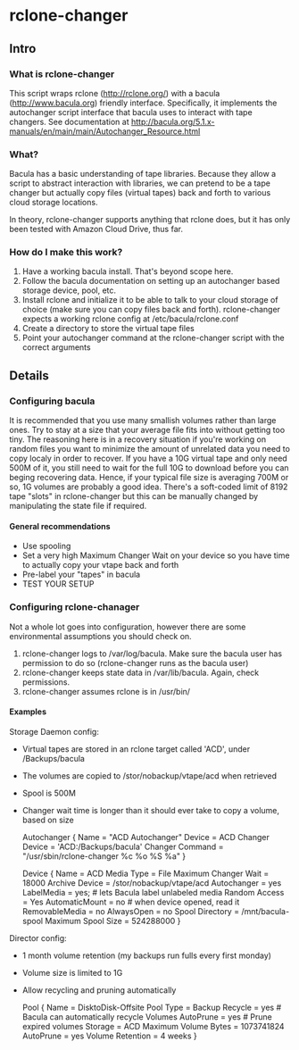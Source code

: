 # rclone-changer

## Intro

### What is rclone-changer

This script wraps rclone (http://rclone.org/) with a bacula (http://www.bacula.org) friendly
interface.  Specifically, it implements the autochanger script interface that bacula uses
to interact with tape changers.  See documentation at http://bacula.org/5.1.x-manuals/en/main/main/Autochanger_Resource.html

### What?

Bacula has a basic understanding of tape libraries.  Because they allow a script to abstract interaction with libraries, we 
can pretend to be a tape changer but actually copy files (virtual tapes) back and forth to various cloud storage locations.

In theory, rclone-changer supports anything that rclone does, but it has only been tested with Amazon Cloud Drive, thus far.

### How do I make this work?


1. Have a working bacula install.  That's beyond scope here.
1. Follow the bacula documentation on setting up an autochanger based storage
    device, pool, etc.
1. Install rclone and initialize it to be able to talk to your cloud storage
    of choice (make sure you can copy files back and forth).  rclone-changer
    expects a working rclone config at /etc/bacula/rclone.conf
1. Create a directory to store the virtual tape files 
1. Point your autochanger command at the rclone-changer script with the correct
    arguments

## Details

### Configuring bacula

It is recommended that you use many smallish volumes rather than large ones.  Try to stay at a size that your average file
fits into without getting too tiny.  The reasoning here is in a recovery situation if you're working on random files you 
want to minimize the amount of unrelated data you need to copy localy in order to recover.  If you have a 10G virtual tape
and only need 500M of it, you still need to wait for the full 10G to download before you can beging recovering data.  Hence,
if your typical file size is averaging 700M or so, 1G volumes are probably a good idea.  There's a soft-coded limit of 8192
tape "slots" in rclone-changer but this can be manually changed by manipulating the state file if required.

#### General recommendations

* Use spooling
* Set a very high Maximum Changer Wait on your device so you have time to actually copy your vtape back and forth
* Pre-label your "tapes" in bacula
* TEST YOUR SETUP

### Configuring rclone-chanager

Not a whole lot goes into configuration, however there are some environmental assumptions you should check on.


1. rclone-changer logs to /var/log/bacula.  Make sure the bacula user has permission to do so (rclone-changer runs as the bacula user)
1. rclone-changer keeps state data in /var/lib/bacula.  Again, check permissions.
1. rclone-changer assumes rclone is in /usr/bin/

#### Examples

Storage Daemon config:

* Virtual tapes are stored in an rclone target called 'ACD', under /Backups/bacula
* The volumes are copied to /stor/nobackup/vtape/acd when retrieved
* Spool is 500M
* Changer wait time is longer than it should ever take to copy a volume, based on size



    Autochanger {
      Name = "ACD Autochanger"
      Device = ACD
      Changer Device = 'ACD:/Backups/bacula'
      Changer Command = "/usr/sbin/rclone-changer %c %o %S %a"
    }

    Device {
      Name = ACD
      Media Type = File
      Maximum Changer Wait = 18000
      Archive Device = /stor/nobackup/vtape/acd
      Autochanger = yes
      LabelMedia = yes;                   # lets Bacula label unlabeled media
      Random Access = Yes
      AutomaticMount = no               # when device opened, read it
      RemovableMedia = no
      AlwaysOpen = no
      Spool Directory = /mnt/bacula-spool
      Maximum Spool Size = 524288000
    }

Director config:

* 1 month volume retention (my backups run fulls every first monday)
* Volume size is limited to 1G
* Allow recycling and pruning automatically


    Pool {
      Name = DisktoDisk-Offsite
      Pool Type = Backup
      Recycle = yes                       # Bacula can automatically recycle Volumes
      AutoPrune = yes                     # Prune expired volumes
      Storage = ACD
      Maximum Volume Bytes = 1073741824
      AutoPrune = yes
      Volume Retention = 4 weeks
    }